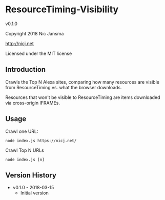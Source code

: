 # ResourceTiming-Visibility

v0.1.0

Copyright 2018 Nic Jansma

http://nicj.net

Licensed under the MIT license

## Introduction

Crawls the Top N Alexa sites, comparing how many resources are visible from
ResourceTiming vs. what the browser downloads.

Resources that won't be visible to ResourceTiming are items downloaded via
cross-origin IFRAMEs.

## Usage

Crawl one URL:

```
node index.js https://nicj.net/
```

Crawl Top N URLs

```
node index.js [n]
```

## Version History

* v0.1.0 - 2018-03-15
    * Initial version
